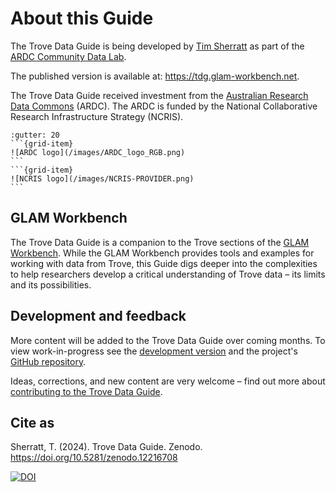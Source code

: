 # About this Guide

The Trove Data Guide is being developed by [Tim Sherratt](https://timsherratt.org) as part of the [ARDC Community Data Lab](https://ardc.edu.au/project/ardc-community-data-lab/).

The published version is available at: <https://tdg.glam-workbench.net>.

The Trove Data Guide received investment from the <a href="https://ardc.edu.au/">Australian Research Data Commons</a> (ARDC). The ARDC is funded by the National Collaborative Research Infrastructure Strategy (NCRIS).

````{grid}
:gutter: 20
```{grid-item}
![ARDC logo](/images/ARDC_logo_RGB.png)
```
```{grid-item}
![NCRIS logo](/images/NCRIS-PROVIDER.png)
```
````

## GLAM Workbench

The Trove Data Guide is a companion to the Trove sections of the [GLAM Workbench](https://glam-workbench.net/). While the GLAM Workbench provides tools and examples for working with data from Trove, this Guide digs deeper into the complexities to help researchers develop a critical understanding of Trove data – its limits and its possibilities.

## Development and feedback

More content will be added to the Trove Data Guide over coming months. To view work-in-progress see the [development version](https://wragge.github.io/trove-data-guide/) and the project's [GitHub repository](https://github.com/wragge/trove-data-guide).

Ideas, corrections, and new content are very welcome – find out more about [contributing to the Trove Data Guide](contributing.md). 

## Cite as

Sherratt, T. (2024). Trove Data Guide. Zenodo. https://doi.org/10.5281/zenodo.12216708

[![DOI](https://zenodo.org/badge/DOI/10.5281/zenodo.12216708.svg)](https://doi.org/10.5281/zenodo.12216708)

